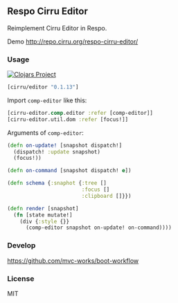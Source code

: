 
Respo Cirru Editor
----

Reimplement Cirru Editor in Respo.

Demo http://repo.cirru.org/respo-cirru-editor/

### Usage

[![Clojars Project](https://img.shields.io/clojars/v/cirru/editor.svg)](https://clojars.org/cirru/editor)

```clojure
[cirru/editor "0.1.13"]
```

Import `comp-editor` like this:

```clojure
[cirru-editor.comp.editor :refer [comp-editor]]
[cirru-editor.util.dom :refer [focus!]]
```

Arguments of `comp-editor`:

```clojure
(defn on-update! [snapshot dispatch!]
  (dispatch! :update snapshot)
  (focus!))

(defn on-command [snapshot dispatch! e])

(defn schema {:snaphot {:tree []
                        :focus []
                        :clipboard []}})

(defn render [snapshot]
  (fn [state mutate!]
    (div {:style {}}
      (comp-editor snapshot on-update! on-command))))
```

### Develop

https://github.com/mvc-works/boot-workflow

### License

MIT
